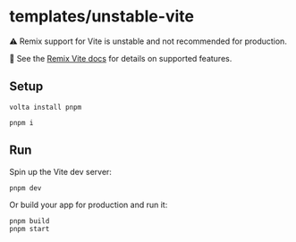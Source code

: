 # templates/unstable-vite

⚠️ Remix support for Vite is unstable and not recommended for production.

📖 See the [Remix Vite docs][remix-vite-docs] for details on supported features.

## Setup

```shell
volta install pnpm

pnpm i
```

## Run

Spin up the Vite dev server:

```shellscript
pnpm dev
```

Or build your app for production and run it:

```shellscript
pnpm build
pnpm start
```

[remix-vite-docs]: https://remix.run/docs/en/main/future/vite
